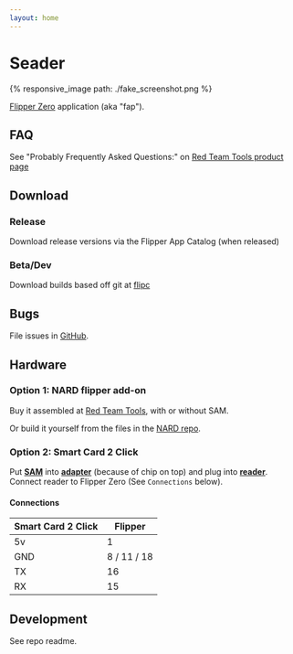 ```yaml
---
layout: home
---
```

<script src="https://cdn.jsdelivr.net/npm/anchor-js/anchor.min.js"></script>

# Seader

{% responsive_image path: ./fake_screenshot.png %}

[Flipper Zero](https://flipperzero.one/) application (aka "fap").

## FAQ

See "Probably Frequently Asked Questions:" on [Red Team Tools product page](https://www.redteamtools.com/nard-sam-expansion-board-for-flipper-zero-with-hid-seos-iclass-sam/)

## Download

### Release

Download release versions via the Flipper App Catalog (when released)

### Beta/Dev

Download builds based off git at [flipc](https://flipc.org/bettse/seader?branch=main)

## Bugs

File issues in [GitHub](https://github.com/bettse/seader/issues).

## Hardware

### Option 1: NARD flipper add-on

Buy it assembled at [Red Team Tools](https://www.redteamtools.com/nard-sam-expansion-board-for-flipper-zero-with-hid-seos-iclass-sam/), with or without SAM.


Or build it yourself from the files in the [NARD repo](https://github.com/killergeek/nard).

### Option 2: Smart Card 2 Click

Put **[SAM](https://www.cdw.com/product/hp-sim-for-hid-iclass-for-hip2-reader-security-sim/4854794)** into **[adapter](https://a.co/d/1E9Zk1h)** (because of chip on top) and plug into **[reader](https://www.mikroe.com/smart-card-2-click)**. Connect reader to Flipper Zero (See `Connections` below).

#### Connections

| Smart Card 2 Click | Flipper     |
| ------------------ | ----------- |
| 5v                 | 1           |
| GND                | 8 / 11 / 18 |
| TX                 | 16          |
| RX                 | 15          |

## Development

See repo readme.

<script>
   anchors.add();
</script>

